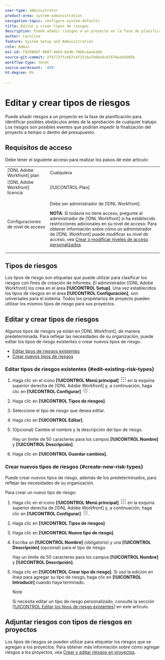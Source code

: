 ```yaml
---
user-type: administrator
product-area: system-administration
navigation-topic: configure-system-defaults
title: Editar y crear tipos de riesgos
description: Puede añadir riesgos a un proyecto en la fase de planificación para identificar posibles obstáculos antes de la aprobación de cualquier trabajo. Los riesgos son posibles eventos que podrían impedir la finalización del proyecto a tiempo o dentro del presupuesto.
author: Caroline
feature: System Setup and Administration
role: Admin
exl-id: f929806f-9087-4b64-be4b-70bbceaaeab0
source-git-commit: 2fd772ffc667c4f32c6a7b0de9c87676ee6dd65b
workflow-type: tm+mt
source-wordcount: '459'
ht-degree: 0%

---
```


# Editar y crear tipos de riesgos

<!--DON'T DELETE, DRAFT OR HIDE THIS ARTICLE. IT IS LINKED TO THE PRODUCT, THROUGH THE CONTEXT SENSITIVE HELP LINKS.-->

Puede añadir riesgos a un proyecto en la fase de planificación para identificar posibles obstáculos antes de la aprobación de cualquier trabajo. Los riesgos son posibles eventos que podrían impedir la finalización del proyecto a tiempo o dentro del presupuesto.

## Requisitos de acceso

Debe tener el siguiente acceso para realizar los pasos de este artículo:

<table style="table-layout:auto"> 
 <col> 
 <col> 
 <tbody> 
  <tr> 
   <td role="rowheader">[!DNL Adobe Workfront] plan</td> 
   <td>Cualquiera</td> 
  </tr> 
  <tr> 
   <td role="rowheader">[!DNL Adobe Workfront] licencia</td> 
   <td>[!UICONTROL Plan]</td> 
  </tr> 
  <tr> 
   <td role="rowheader">Configuraciones de nivel de acceso</td> 
   <td> <p>Debe ser administrador de [!DNL Workfront].</p> <p><b>NOTA</b>: Si todavía no tiene acceso, pregunte al administrador de [!DNL Workfront] si ha establecido restricciones adicionales en su nivel de acceso. Para obtener información sobre cómo un administrador de [!DNL Workfront] puede modificar su nivel de acceso, vea <a href="../../../administration-and-setup/add-users/configure-and-grant-access/create-modify-access-levels.md" class="MCXref xref">Crear o modificar niveles de acceso personalizados</a>.</p> </td> 
  </tr> 
 </tbody> 
</table>

## Tipos de riesgos

Los tipos de riesgo son etiquetas que puede utilizar para clasificar los riesgos con fines de creación de informes. El administrador [!DNL Adobe Workfront] los crea en el área **[!UICONTROL Setup]**. Una vez establecidos los tipos de riesgos en el área **[!UICONTROL Configuración]**, son universales para el sistema. Todos los propietarios de proyecto pueden utilizar los mismos tipos de riesgo para sus proyectos.

## Editar y crear tipos de riesgos

Algunos tipos de riesgos ya están en [!DNL Workfront], de manera predeterminada. Para reflejar las necesidades de su organización, puede editar los tipos de riesgo existentes o crear nuevos tipos de riesgo.

* [Editar tipos de riesgos existentes](#edit-existing-risk-types)
* [Crear nuevos tipos de riesgos](#create-new-risk-types)

### Editar tipos de riesgos existentes {#edit-existing-risk-types}

1. Haga clic en el icono **[!UICONTROL Menú principal]** ![](assets/main-menu-icon.png) en la esquina superior derecha de [!DNL Adobe Workfront] y, a continuación, haga clic en **[!UICONTROL Configurar]** ![](assets/gear-icon-settings.png).

1. Haga clic en **[!UICONTROL Tipos de riesgos]**.
1. Seleccione el tipo de riesgo que desea editar.
1. Haga clic en **[!UICONTROL Editar]**.
1. (Opcional) Cambie el nombre y la descripción del tipo de riesgo.

   Hay un límite de 50 caracteres para los campos **[!UICONTROL Nombre]** y **[!UICONTROL Descripción]**.

1. Haga clic en **[!UICONTROL Guardar cambios].**

### Crear nuevos tipos de riesgos {#create-new-risk-types}

Puede crear nuevos tipos de riesgo, además de los predeterminados, para reflejar las necesidades de su organización.

Para crear un nuevo tipo de riesgo:

1. Haga clic en el icono **[!UICONTROL Menú principal]** ![](assets/main-menu-icon.png) en la esquina superior derecha de [!DNL Adobe Workfront] y, a continuación, haga clic en **[!UICONTROL Configurar]** ![](assets/gear-icon-settings.png).

1. Haga clic en **[!UICONTROL Tipos de riesgos]**.
1. Haga clic en **[!UICONTROL Nuevo tipo de riesgo]**.
1. Escriba un **[!UICONTROL Nombre]** (obligatorio) y una **[!UICONTROL Descripción]** (opcional) para el tipo de riesgo.

   Hay un límite de 50 caracteres para los campos **[!UICONTROL Nombre]** y **[!UICONTROL Descripción]**.

1. Haga clic en **[!UICONTROL Crear tipo de riesgo]**. Si usó la edición en línea para agregar su tipo de riesgo, haga clic en **[!UICONTROL Introducir]** cuando haya terminado.

   >[!NOTE]
   >
   >Si necesita editar un tipo de riesgo personalizado, consulte la sección [[!UICONTROL Editar los tipos de riesgo existentes]](#edit-existing-risk-types) en este artículo.

## Adjuntar riesgos con tipos de riesgos en proyectos

Los tipos de riesgos se pueden utilizar para etiquetar los riesgos que se agregan a los proyectos. Para obtener más información sobre cómo agregar riesgos a los proyectos, vea [Crear y editar riesgos en proyectos](../../../manage-work/projects/define-a-business-case/create-edit-risks-on-projects.md).
